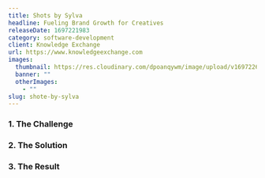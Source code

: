 ```yaml
---
title: Shots by Sylva
headline: Fueling Brand Growth for Creatives
releaseDate: 1697221983
category: software-development
client: Knowledge Exchange
url: https://www.knowledgeexchange.com
images: 
  thumbnail: https://res.cloudinary.com/dpoanqywm/image/upload/v1697226177/64b58e85975a21cc415270cb_Untitled_design_13_ktgrn3.jpg
  banner: ""
  otherImages: 
    - ""
slug: shote-by-sylva
---
```


### 1. The Challenge


### 2. The Solution


### 3. The Result
